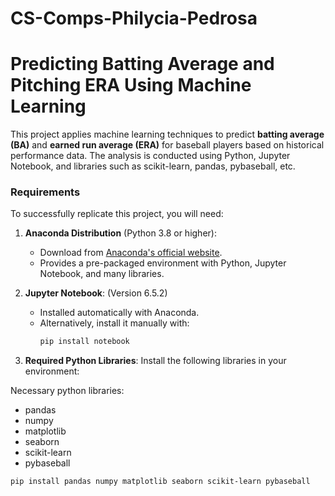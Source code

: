 # CS-Comps-Philycia-Pedrosa
# Predicting Batting Average and Pitching ERA Using Machine Learning

This project applies machine learning techniques to predict **batting average (BA)** and **earned run average (ERA)** for baseball players based on historical performance data. The analysis is conducted using Python, Jupyter Notebook, and libraries such as scikit-learn, pandas, pybaseball, etc.

### Requirements

To successfully replicate this project, you will need:

1. **Anaconda Distribution** (Python 3.8 or higher):
   - Download from [Anaconda's official website](https://www.anaconda.com/).
   - Provides a pre-packaged environment with Python, Jupyter Notebook, and many libraries.

2. **Jupyter Notebook**: (Version 6.5.2)
   - Installed automatically with Anaconda.
   - Alternatively, install it manually with:
     ```bash
     pip install notebook
     ```

3. **Required Python Libraries**:
   Install the following libraries in your environment:

Necessary python libraries:
   - pandas
   - numpy
   - matplotlib
   - seaborn
   - scikit-learn
   - pybaseball
   ```bash
   pip install pandas numpy matplotlib seaborn scikit-learn pybaseball 

